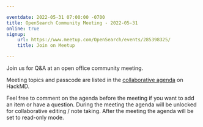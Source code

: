 ```yaml
---

eventdate: 2022-05-31 07:00:00 -0700
title: OpenSearch Community Meeting - 2022-05-31
online: true
signup:
    url: https://www.meetup.com/OpenSearch/events/285398325/
    title: Join on Meetup

---
```


Join us for Q&A at an open office community meeting.

Meeting topics and passcode are listed in the [collaborative agenda](https://hackmd.io/@HmdZWaVnQU6M8icdvC5TwQ/r17RFR64c) on HackMD.

Feel free to comment on the agenda before the meeting if you want to add an item or have a question.
During the meeting the agenda will be unlocked for collaborative editing / note taking. After the meeting the agenda will be set to read-only mode.

